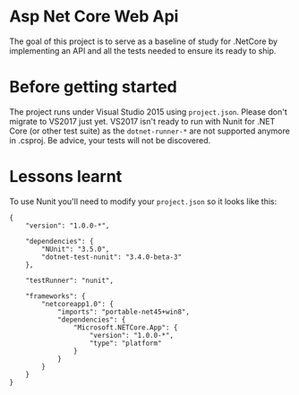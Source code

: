 # Asp Net Core Web Api
The goal of this project is to serve as a baseline of study for .NetCore by implementing an API and all the tests needed to ensure its ready to ship.

# Before getting started

The project runs under Visual Studio 2015 using `project.json`.
Please don't migrate to VS2017 just yet. VS2017 isn't ready to run with Nunit for .NET Core (or other test suite) as the `dotnet-runner-*` are not supported anymore in .csproj. Be advice, your tests will not be discovered.

# Lessons learnt

To use Nunit you'll need to modify your `project.json` so it looks like this:

```
{
    "version": "1.0.0-*",

    "dependencies": {
        "NUnit": "3.5.0",
        "dotnet-test-nunit": "3.4.0-beta-3"
    },

    "testRunner": "nunit",

    "frameworks": {
        "netcoreapp1.0": {
            "imports": "portable-net45+win8",
            "dependencies": {
                "Microsoft.NETCore.App": {
                    "version": "1.0.0-*",
                    "type": "platform"
                }
            }
        }
    }
}
```
